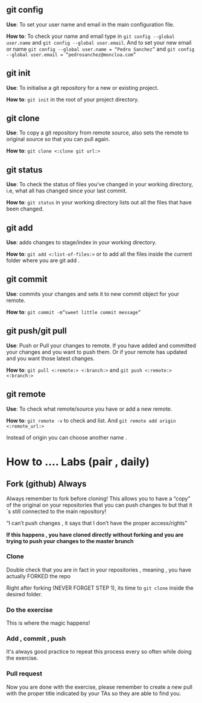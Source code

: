 ## git config

**Use**: To set your user name and email in the main
configuration file.

**How to**: To check your name and email type in `git config --global user.name` and `git config --global user.email`. And to set your new email or name `git config --global user.name = “Pedro Sanchez”` and `git config --global user.email =
“pedrosanchez@moncloa.com”`

## git init

**Use**: To initialise a git repository for a new or
existing project.

**How to**: `git init` in the root of your project directory.

## git clone

**Use**: To copy a git repository from remote source,
also sets the remote to original source so that you can pull again.

**How to**: `git clone <:clone git url:>`

## git status

**Use**: To check the status of files you’ve changed in
your working directory, i.e, what all has changed
since your last commit.

**How to**: `git status` in your working directory lists
out all the files that have been changed.

## git add

**Use**: adds changes to stage/index in your working directory.

**How to**: `git add <:list-of-files:>` or to add all the files inside the current folder where you are git
add .

## git commit

**Use**: commits your changes and sets it to new commit object for your remote.

**How to**: `git commit -m”sweet little commit message”`

## git push/git pull

**Use**: Push or Pull your changes to remote. If you
have added and committed your changes and you
want to push them. Or if your remote has updated
and you want those latest changes.

**How to**: `git pull <:remote:> <:branch:>` and `git
push <:remote:> <:branch:>`

## git remote

**Use**: To check what remote/source you have or
add a new remote.

**How to**: `git remote -v` to check and list. And `git
remote add origin <:remote_url:>`

Instead of origin you can choose another name .

# How to …. Labs (pair , daily)

## Fork (github) Always

Always remember to fork before cloning! This
allows you to have a “copy” of the original on your
repositories that you can push changes to but that it
´s still connected to the main repository!

“I can’t push changes , it says that I don’t have the
proper access/rights”

**If this happens , you have cloned directly without
forking and you are trying to push your changes to the master brunch**

### Clone

Double check that you are in fact in your
repositories , meaning , you have actually FORKED
the repo

Right after forking (NEVER FORGET STEP 1), its
time to `git clone` inside the desired folder.

### Do the exercise

This is where the magic happens!

### Add , commit , push

It's always good practice to repeat this process every so often while doing the exercise.

### Pull request

Now you are done with the exercise, please remember to create a new pull with the proper title indicated by your TAs so they are able to find you.
